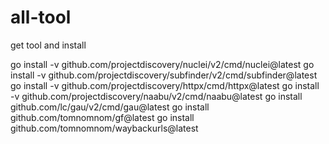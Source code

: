 # all-tool
get tool and install

go install -v github.com/projectdiscovery/nuclei/v2/cmd/nuclei@latest
go install -v github.com/projectdiscovery/subfinder/v2/cmd/subfinder@latest
go install -v github.com/projectdiscovery/httpx/cmd/httpx@latest
go install -v github.com/projectdiscovery/naabu/v2/cmd/naabu@latest
go install github.com/lc/gau/v2/cmd/gau@latest
go install github.com/tomnomnom/gf@latest
go install github.com/tomnomnom/waybackurls@latest

